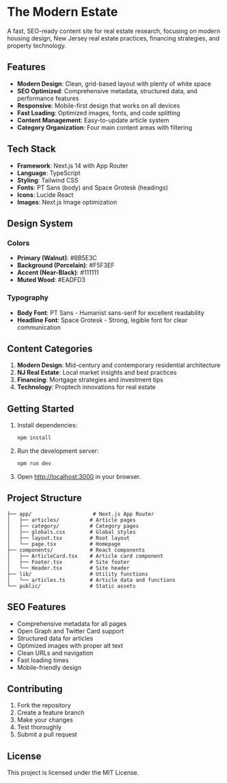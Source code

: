 # The Modern Estate

A fast, SEO-ready content site for real estate research, focusing on modern housing design, New Jersey real estate practices, financing strategies, and property technology.

## Features

- **Modern Design**: Clean, grid-based layout with plenty of white space
- **SEO Optimized**: Comprehensive metadata, structured data, and performance features
- **Responsive**: Mobile-first design that works on all devices
- **Fast Loading**: Optimized images, fonts, and code splitting
- **Content Management**: Easy-to-update article system
- **Category Organization**: Four main content areas with filtering

## Tech Stack

- **Framework**: Next.js 14 with App Router
- **Language**: TypeScript
- **Styling**: Tailwind CSS
- **Fonts**: PT Sans (body) and Space Grotesk (headings)
- **Icons**: Lucide React
- **Images**: Next.js Image optimization

## Design System

### Colors
- **Primary (Walnut)**: #8B5E3C
- **Background (Porcelain)**: #F5F3EF
- **Accent (Near-Black)**: #111111
- **Muted Wood**: #EADFD3

### Typography
- **Body Font**: PT Sans - Humanist sans-serif for excellent readability
- **Headline Font**: Space Grotesk - Strong, legible font for clear communication

## Content Categories

1. **Modern Design**: Mid-century and contemporary residential architecture
2. **NJ Real Estate**: Local market insights and best practices
3. **Financing**: Mortgage strategies and investment tips
4. **Technology**: Proptech innovations for real estate

## Getting Started

1. Install dependencies:
   ```bash
   npm install
   ```

2. Run the development server:
   ```bash
   npm run dev
   ```

3. Open [http://localhost:3000](http://localhost:3000) in your browser.

## Project Structure

```
├── app/                    # Next.js App Router
│   ├── articles/          # Article pages
│   ├── category/          # Category pages
│   ├── globals.css        # Global styles
│   ├── layout.tsx         # Root layout
│   └── page.tsx           # Homepage
├── components/            # React components
│   ├── ArticleCard.tsx    # Article card component
│   ├── Footer.tsx         # Site footer
│   └── Header.tsx         # Site header
├── lib/                   # Utility functions
│   └── articles.ts        # Article data and functions
└── public/                # Static assets
```

## SEO Features

- Comprehensive metadata for all pages
- Open Graph and Twitter Card support
- Structured data for articles
- Optimized images with proper alt text
- Clean URLs and navigation
- Fast loading times
- Mobile-friendly design

## Contributing

1. Fork the repository
2. Create a feature branch
3. Make your changes
4. Test thoroughly
5. Submit a pull request

## License

This project is licensed under the MIT License.

